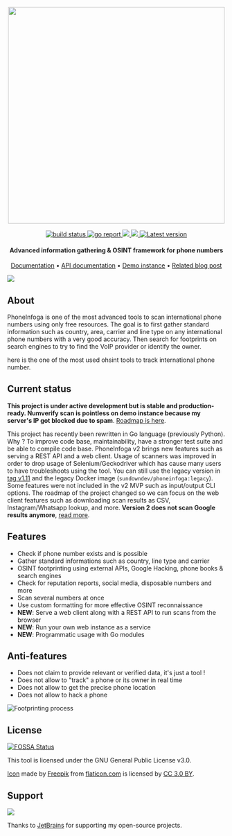 <p align="center">
  <img src="https://i.imgur.com/LtUGnF3.png" width=500 />
</p>

<div align="center">
  <a href="https://github.com/sundowndev/PhoneInfoga/actions">
    <img src="https://img.shields.io/endpoint.svg?url=https://actions-badge.atrox.dev/sundowndev/PhoneInfoga/badge?ref=master" alt="build status" />
  </a>
  <a href="https://goreportcard.com/report/github.com/sundowndev/PhoneInfoga">
    <img src="https://goreportcard.com/badge/github.com/sundowndev/PhoneInfoga" alt="go report" />
  </a>
  <a href="https://codeclimate.com/github/sundowndev/PhoneInfoga/maintainability">
    <img src="https://api.codeclimate.com/v1/badges/3259feb1c68df1cd4f71/maintainability" />
  </a>
  <a href="https://codecov.io/gh/sundowndev/PhoneInfoga">
    <img src="https://codecov.io/gh/sundowndev/PhoneInfoga/branch/master/graph/badge.svg" />
  </a>
  <a href="https://github.com/sundowndev/PhoneInfoga/releases">
    <img src="https://img.shields.io/github/release/SundownDEV/PhoneInfoga.svg" alt="Latest version" />
  </a>
</div>

<h4 align="center">Advanced information gathering & OSINT framework for phone numbers</h4>

<p align="center">
  <a href="https://sundowndev.github.io/PhoneInfoga/">Documentation</a> •
  <a href="https://redocly.github.io/redoc/?url=https://raw.githubusercontent.com/sundowndev/PhoneInfoga/master/api/openapi.yml">API documentation</a> •
  <a href="https://demo.phoneinfoga.crvx.fr/">Demo instance</a> •
  <a href="https://medium.com/@SundownDEV/phone-number-scanning-osint-recon-tool-6ad8f0cac27b">Related blog post</a>
</p>

![](./docs/images/screenshot.png)

## About

PhoneInfoga is one of the most advanced tools to scan international phone numbers using only free resources. The goal is to first gather standard information such as country, area, carrier and line type on any international phone numbers with a very good accuracy. Then search for footprints on search engines to try to find the VoIP provider or identify the owner.

here is the one of the most used ohsint tools to track international phone number.

## Current status

**This project is under active development but is stable and production-ready. Numverify scan is pointless on demo instance because my server's IP got blocked due to spam**. [Roadmap is here](https://github.com/sundowndev/PhoneInfoga/projects/1).

This project has recently been rewritten in Go language (previously Python). Why ? To improve code base, maintainability, have a stronger test suite and be able to compile code base. PhoneInfoga v2 brings new features such as serving a REST API and a web client. Usage of scanners was improved in order to drop usage of Selenium/Geckodriver which has cause many users to have troubleshoots using the tool. You can still use the legacy version in [tag v1.11](https://github.com/sundowndev/PhoneInfoga/tree/v1.11) and the legacy Docker image (`sundowndev/phoneinfoga:legacy`). Some features were not included in the v2 MVP such as input/output CLI options. The roadmap of the project changed so we can focus on the web client features such as downloading scan results as CSV, Instagram/Whatsapp lookup, and more. **Version 2 does not scan Google results anymore**, [read more](https://sundowndev.github.io/PhoneInfoga/usage/#available-scanners).

## Features

- Check if phone number exists and is possible
- Gather standard informations such as country, line type and carrier
- OSINT footprinting using external APIs, Google Hacking, phone books & search engines
- Check for reputation reports, social media, disposable numbers and more
- Scan several numbers at once
- Use custom formatting for more effective OSINT reconnaissance
- **NEW**: Serve a web client along with a REST API to run scans from the browser
- **NEW**: Run your own web instance as a service
- **NEW**: Programmatic usage with Go modules

## Anti-features

- Does not claim to provide relevant or verified data, it's just a tool !
- Does not allow to "track" a phone or its owner in real time
- Does not allow to get the precise phone location
- Does not allow to hack a phone

![Footprinting process](https://i.imgur.com/qCkgzz8.png)

## License

[![FOSSA Status](https://app.fossa.com/api/projects/git%2Bgithub.com%2Fsundowndev%2FPhoneInfoga.svg?type=shield)](https://app.fossa.com/projects/git%2Bgithub.com%2Fsundowndev%2FPhoneInfoga?ref=badge_shield)

This tool is licensed under the GNU General Public License v3.0.

[Icon](https://www.flaticon.com/free-icon/fingerprint-search-symbol-of-secret-service-investigation_48838) made by <a href="https://www.freepik.com/" title="Freepik">Freepik</a> from <a href="https://www.flaticon.com/" title="Flaticon">flaticon.com</a> is licensed by <a href="http://creativecommons.org/licenses/by/3.0/" title="Creative Commons BY 3.0" target="_blank">CC 3.0 BY</a>.

## Support

[![](docs/jetbrains.svg)](https://www.jetbrains.com/?from=sundowndev)

Thanks to [JetBrains](https://www.jetbrains.com/?from=sundowndev) for supporting my open-source projects.
